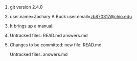 


1. git version 2.4.0
2. user.name=Zachary A Buck
   user.email=zb870317@ohio.edu
3. It brings up a manual.
4. Untracked files: READ.md
                    answers.md
5. Changes to be committed: 
    new file: READ.md 

   Untracked files:
    answers.md
